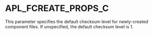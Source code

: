 # APL_FCREATE_PROPS_C

This parameter specifies the default checksum level for newly-created component files. If unspecified, the default checksum level is 1.

